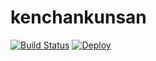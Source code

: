 # kenchankunsan

[![Build Status](https://travis-ci.org/takkanm/kenchankunsan.svg?branch=master)](https://travis-ci.org/takkanm/kenchankunsan)
[![Deploy](https://www.herokucdn.com/deploy/button.png)](https://heroku.com/deploy)
